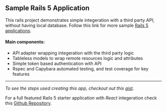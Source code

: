 ## Sample Rails 5 Application

This rails project demonstrates simple integeration with a third party API, without having local database. Follow this link for more sample [Rails 5 applications](https://github.com/MohamedBrary?tab=repositories).

#### Main components:

* API adapter wrapping integeration with the third party logic
* Tableless models to wrap remote resources logic and attributes
* Simple token based authentication with API
* Rspec and Capybara automated testing, and test coverage for key features

***

_To see the steps used creating this app, checkout out this [gist](https://gist.github.com/MohamedBrary/12465abb009d5dbeadeb8cde9adb30b5)._

For a full featured Rails 5 starter application with *React* integeration check this [Github Repository](https://github.com/MohamedBrary/rails_starter_react).